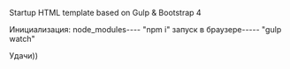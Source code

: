 ﻿Startup HTML template based on Gulp & Bootstrap 4

Инициализация:
node_modules----
"npm i"
запуск в браузере-----
"gulp watch"

Удачи))

